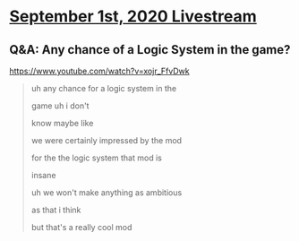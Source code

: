 # [September 1st, 2020 Livestream](../2020-09-01.md)
## Q&A: Any chance of a Logic System in the game?
https://www.youtube.com/watch?v=xojr_FfvDwk
> uh any chance for a logic system in the
>
> game uh i don't
>
> know maybe like
>
> we were certainly impressed by the mod
>
> for the the logic system that mod is
>
> insane
>
> uh we won't make anything as ambitious
>
> as that i think
>
> but that's a really cool mod
>
